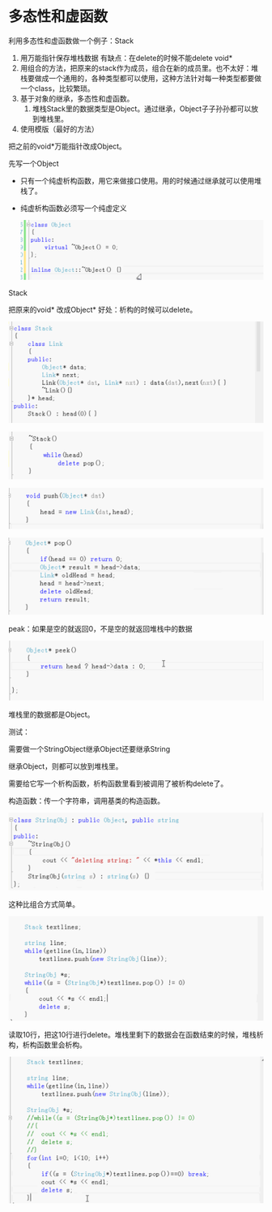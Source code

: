 # 多态性和虚函数

利用多态性和虚函数做一个例子：Stack

1. 用万能指针保存堆栈数据 有缺点：在delete的时候不能delete void*
2. 用组合的方法，把原来的stack作为成员，组合在新的成员里。也不太好：堆栈要做成一个通用的，各种类型都可以使用，这种方法针对每一种类型都要做一个class，比较繁琐。
3. 基于对象的继承，多态性和虚函数。
   1. 堆栈Stack里的数据类型是Object。通过继承，Object子子孙孙都可以放到堆栈里。
4. 使用模版（最好的方法）

把之前的void*万能指针改成Object。

先写一个Object

- 只有一个纯虚析构函数，用它来做接口使用。用的时候通过继承就可以使用堆栈了。

- 纯虚析构函数必须写一个纯虚定义

  ![image-20191024142303006](assets/image-20191024142303006.png)

Stack

把原来的void* 改成Object* 好处：析构的时候可以delete。

![image-20191024120439890](assets/image-20191024120439890.png)

![image-20191024120516068](assets/image-20191024120516068.png)

![image-20191024120558784](assets/image-20191024120558784.png)

![image-20191024120623344](assets/image-20191024120623344.png)

peak：如果是空的就返回0，不是空的就返回堆栈中的数据

![image-20191024121341656](assets/image-20191024121341656.png)



堆栈里的数据都是Object。

测试：

需要做一个StringObject继承Object还要继承String

继承Object，则都可以放到堆栈里。

需要给它写一个析构函数，析构函数里看到被调用了被析构delete了。

构造函数：传一个字符串，调用基类的构造函数。

![image-20191024121709828](assets/image-20191024121709828.png)

这种比组合方式简单。

![image-20191024122443090](assets/image-20191024122443090.png)



读取10行，把这10行进行delete。堆栈里剩下的数据会在函数结束的时候，堆栈析构，析构函数里会析构。

![image-20191024142719483](assets/image-20191024142719483.png)







